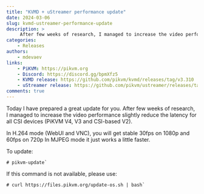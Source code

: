 ```yaml
---
title: "KVMD + uStreamer performance update"
date: 2024-03-06
slug: kvmd-ustreamer-performance-update
description: >
     After few weeks of research, I managed to increase the video performance slightly reduce the latency for all CSI devices
categories:
    - Releases
authors:
    - mdevaev
links:
    - PiKVM: https://pikvm.org
    - Discord: https://discord.gg/bpmXfz5
    - KVMD release: https://github.com/pikvm/kvmd/releases/tag/v3.310
    - uStreamer release: https://github.com/pikvm/ustreamer/releases/tag/v6.0
comments: true
---
```


Today I have prepared a great update for you. After few weeks of research, I managed to increase the video performance slightly reduce the latency for all CSI devices (PiKVM V4, V3 and CSI-based V2).

<!-- more -->

In H.264 mode (WebUI and VNC), you will get stable 30fps on 1080p and 60fps on 720p
In MJPEG mode it just works a little faster.

To update:

```
# pikvm-update`
```

If this command is not available, please use:

```console
# curl https://files.pikvm.org/update-os.sh | bash`
```